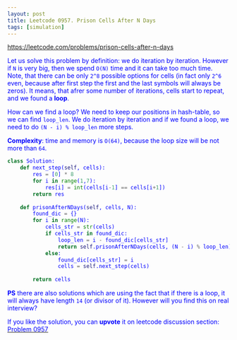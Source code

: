 ```yaml
---
layout: post
title: Leetcode 0957. Prison Cells After N Days
tags: [simulation]
---
```


<a href="https://leetcode.com/problems/prison-cells-after-n-days"> <font color = blue>https://leetcode.com/problems/prison-cells-after-n-days

Let us solve this problem by definition: we do iteration by iteration. However if `N` is very big, then we spend `O(N)` time and it can take too much time. Note, that there can be only `2^8` possible options for cells (in fact only `2^6` even, because after first step the first and the last symbols will always be zeros). It means, that afrer some number of iterations, cells start to repeat, and we found a **loop**.

How can we find a loop? We need to keep our positions in hash-table, so we can find `loop_len`.  We do iteration by iteration and if we found a loop, we need to do `(N - i) % loop_len` more steps.

**Complexity**: time and memory is `O(64)`, because the loop size will be not more than `64`.

```python
class Solution:
    def next_step(self, cells):
        res = [0] * 8
        for i in range(1,7):
            res[i] = int(cells[i-1] == cells[i+1])
        return res
    
    def prisonAfterNDays(self, cells, N):
        found_dic = {}
        for i in range(N):
            cells_str = str(cells)
            if cells_str in found_dic:
                loop_len = i - found_dic[cells_str]
                return self.prisonAfterNDays(cells, (N - i) % loop_len)
            else:
                found_dic[cells_str] = i 
                cells = self.next_step(cells) 
                
        return cells
```

**PS** there are also solutions which are using the fact that if there is a loop, it will always have length `14` (or divisor of it). However will you find this on real interview?

If you like the solution, you can **upvote** it on leetcode discussion section:<a href="https://leetcode.com/problems/prison-cells-after-n-days/discuss/717491/python-loop-detection-explained"> <font color = blue>Problem 0957
